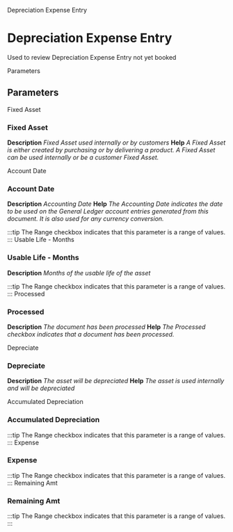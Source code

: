 
Depreciation Expense Entry
# Depreciation Expense Entry


Used to review Depreciation Expense Entry not yet booked

Parameters
## Parameters


Fixed Asset
### Fixed Asset

**Description**
 *Fixed Asset used internally or by customers*
**Help**
 *A Fixed Asset is either created by purchasing or by delivering a product.  A Fixed Asset can be used internally or be a customer Fixed Asset.*

Account Date
### Account Date

**Description**
 *Accounting Date*
**Help**
 *The Accounting Date indicates the date to be used on the General Ledger account entries generated from this document. It is also used for any currency conversion.*

:::tip
The Range checkbox indicates that this parameter is a range of values.
:::
Usable Life - Months
### Usable Life - Months

**Description**
 *Months of the usable life of the asset*

:::tip
The Range checkbox indicates that this parameter is a range of values.
:::
Processed
### Processed

**Description**
 *The document has been processed*
**Help**
 *The Processed checkbox indicates that a document has been processed.*

Depreciate
### Depreciate

**Description**
 *The asset will be depreciated*
**Help**
 *The asset is used internally and will be depreciated*

Accumulated Depreciation
### Accumulated Depreciation


:::tip
The Range checkbox indicates that this parameter is a range of values.
:::
Expense
### Expense


:::tip
The Range checkbox indicates that this parameter is a range of values.
:::
Remaining Amt
### Remaining Amt


:::tip
The Range checkbox indicates that this parameter is a range of values.
:::